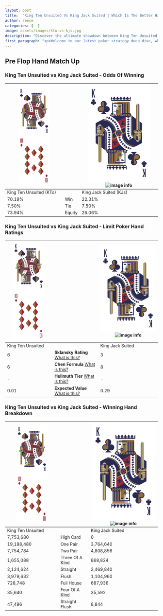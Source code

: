```yaml
---
layout: post
title:  "King Ten Unsuited Vs King Jack Suited | Which Is The Better Hand In Poker? A Complete Guide"
author: reece
categories: [  ]
image: assets/images/kto-vs-kjs.jpg
description: "Discover the ultimate showdown between King Ten Unsuited and King Jack Suited in poker! Uncover the odds, strategies, and scenarios where one hand triumphs over the other. Get ready to up your poker game with this thrilling analysis."
first_paragraph: "<p>Welcome to our latest poker strategy deep dive, where we're pitting two distinct hands against each other in a high-stakes showdown: King Ten Unsuited vs King Jack Suited.</p><p>In the dynamic world of poker, every decision counts, and knowing which hand holds the upper hand is key to your success at the table.</p><p>In this article, we'll dissect these two hands, explore the scenarios where one dominates the other, and equip you with the knowledge to make strategic choices that can tip the odds in your favor.</p><p>Get ready to unravel the intriguing dynamics of these poker hands and elevate your game to new heights.</p>"
---
```




[comment]: # (sp0)

## Pre Flop Hand Match Up

<div class="table hand-ratings" markdown="1"> 



### King Ten Unsuited vs King Jack Suited - Odds Of Winning


    
| ![image info](assets/images/hand1/K.png) ![image info](assets/images/hand1/To.png) |  | ![image info](assets/images/hand2/K.png) ![image info](assets/images/hand2/Js.png) |
| -------- | -------- | -------- |
| King Ten Unsuited (KTo) |  | King Jack Suited (KJs) |
| 70.19% | Win | 22.31% |
| 7.50% | Tie | 7.50% |
| 73.94% | Equity | 26.06% |




[comment]: # (sp1)



### King Ten Unsuited vs King Jack Suited - Limit Poker Hand Ratings


    
| ![image info](assets/images/hand1/K.png) ![image info](assets/images/hand1/To.png) |  | ![image info](assets/images/hand2/K.png) ![image info](assets/images/hand2/Js.png) |
| -------- | -------- | -------- |
| King Ten Unsuited |  | King Jack Suited |
| 6 | **Sklansky Rating** [What is this?](/sklansky-rating-explained) | 3 |
| 6 | **Chen Formula** [What is this?](/chen-formula-explained) | 8 |
| - | **Hellmuth Tier** [What is this?](/Hellmuth-tier-explained) | - |
| 0.01 | **Expected Value** [What is this?](/expected-value-explained) | 0.29 |




[comment]: # (sp2)



### King Ten Unsuited vs King Jack Suited - Winning Hand Breakdown


    
| ![image info](assets/images/hand1/K.png) ![image info](assets/images/hand1/To.png) |  | ![image info](assets/images/hand2/K.png) ![image info](assets/images/hand2/Js.png) |
| -------- | -------- | -------- |
| King Ten Unsuited |  | King Jack Suited |
| 7,753,680 | High Card | 0 |
| 19,188,480 | One Pair | 3,764,640 |
| 7,754,784 | Two Pair | 4,808,856 |
| 1,655,088 | Three Of A Kind | 868,824 |
| 2,124,624 | Straight | 2,469,840 |
| 3,979,632 | Flush | 1,104,960 |
| 728,748 | Full House | 687,936 |
| 35,640 | Four Of A Kind | 35,592 |
| 47,496 | Straight Flush | 8,844 |




[comment]: # (sp3)



</div>

[comment]: # (sp4)



[comment]: # (sp5)

